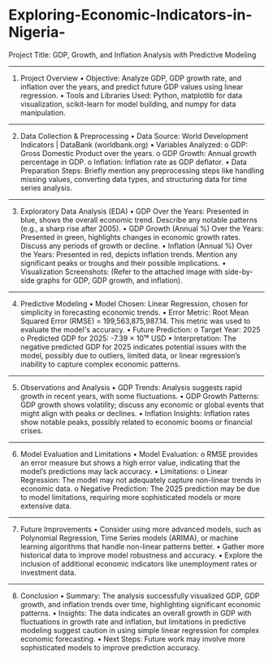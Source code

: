 # Exploring-Economic-Indicators-in-Nigeria-

Project Title: GDP, Growth, and Inflation Analysis with Predictive Modeling
________________________________________
1. Project Overview
•	Objective: Analyze GDP, GDP growth rate, and inflation over the years, and predict future GDP values using linear regression.
•	Tools and Libraries Used: Python, matplotlib for data visualization, scikit-learn for model building, and numpy for data manipulation.
________________________________________
2. Data Collection & Preprocessing
•	Data Source: World Development Indicators | DataBank (worldbank.org)
•	Variables Analyzed:
o	GDP: Gross Domestic Product over the years.
o	GDP Growth: Annual growth percentage in GDP.
o	Inflation: Inflation rate as GDP deflator.
•	Data Preparation Steps: Briefly mention any preprocessing steps like handling missing values, converting data types, and structuring data for time series analysis.
________________________________________
3. Exploratory Data Analysis (EDA)
•	GDP Over the Years: Presented in blue, shows the overall economic trend. Describe any notable patterns (e.g., a sharp rise after 2005).
•	GDP Growth (Annual %) Over the Years: Presented in green, highlights changes in economic growth rates. Discuss any periods of growth or decline.
•	Inflation (Annual %) Over the Years: Presented in red, depicts inflation trends. Mention any significant peaks or troughs and their possible implications.
•	Visualization Screenshots: (Refer to the attached image with side-by-side graphs for GDP, GDP growth, and inflation).
 
________________________________________
4. Predictive Modeling
•	Model Chosen: Linear Regression, chosen for simplicity in forecasting economic trends.
•	Error Metric: Root Mean Squared Error (RMSE) = 199,563,875,987.14. This metric was used to evaluate the model's accuracy.
•	Future Prediction:
o	Target Year: 2025
o	Predicted GDP for 2025: -7.39 × 10¹⁸ USD
•	Interpretation: The negative predicted GDP for 2025 indicates potential issues with the model, possibly due to outliers, limited data, or linear regression’s inability to capture complex economic patterns.
________________________________________
5. Observations and Analysis
•	GDP Trends: Analysis suggests rapid growth in recent years, with some fluctuations.
•	GDP Growth Patterns: GDP growth shows volatility; discuss any economic or global events that might align with peaks or declines.
•	Inflation Insights: Inflation rates show notable peaks, possibly related to economic booms or financial crises.
________________________________________

6. Model Evaluation and Limitations
•	Model Evaluation:
o	RMSE provides an error measure but shows a high error value, indicating that the model’s predictions may lack accuracy.
•	Limitations:
o	Linear Regression: The model may not adequately capture non-linear trends in economic data.
o	Negative Prediction: The 2025 prediction may be due to model limitations, requiring more sophisticated models or more extensive data.
________________________________________
7. Future Improvements
•	Consider using more advanced models, such as Polynomial Regression, Time Series models (ARIMA), or machine learning algorithms that handle non-linear patterns better.
•	Gather more historical data to improve model robustness and accuracy.
•	Explore the inclusion of additional economic indicators like unemployment rates or investment data.
________________________________________
8. Conclusion
•	Summary: The analysis successfully visualized GDP, GDP growth, and inflation trends over time, highlighting significant economic patterns.
•	Insights: The data indicates an overall growth in GDP with fluctuations in growth rate and inflation, but limitations in predictive modeling suggest caution in using simple linear regression for complex economic forecasting.
•	Next Steps: Future work may involve more sophisticated models to improve prediction accuracy.
